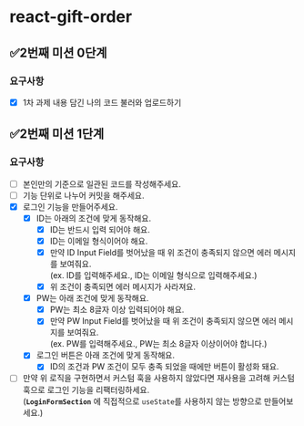 # react-gift-order

## ✅2번째 미션 0단계

### 요구사항

- [x] 1차 과제 내용 담긴 나의 코드 불러와 업로드하기

## ✅2번째 미션 1단계

### 요구사항

- [ ] 본인만의 기준으로 일관된 코드를 작성해주세요.
- [ ] 기능 단위로 나누어 커밋을 해주세요.
- [x] 로그인 기능을 만들어주세요.
  - [x] ID는 아래의 조건에 맞게 동작해요.
    - [x] ID는 반드시 입력 되어야 해요.
    - [x] ID는 이메일 형식이어야 해요.
    - [x] 만약 ID Input Field를 벗어났을 때 위 조건이 충족되지 않으면 에러 메시지를 보여줘요.  
           (ex. ID를 입력해주세요., ID는 이메일 형식으로 입력해주세요.)
    - [x] 위 조건이 충족되면 에러 메시지가 사라져요.
  - [x] PW는 아래 조건에 맞게 동작해요.
    - [x] PW는 최소 8글자 이상 입력되어야 해요.
    - [x] 만약 PW Input Field를 벗어났을 때 위 조건이 충족되지 않으면 에러 메시지를 보여줘요.  
           (ex. PW를 입력해주세요., PW는 최소 8글자 이상이어야 합니다.)
  - [x] 로그인 버튼은 아래 조건에 맞게 동작해요.
    - [x] ID의 조건과 PW 조건이 모두 충족 되었을 때에만 버튼이 활성화 돼요.
- [ ] 만약 위 로직을 구현하면서 커스텀 훅을 사용하지 않았다면 재사용을 고려해 커스텀 훅으로 로그인 기능을 리팩터링하세요.  
       (**`LoginFormSection`** 에 직접적으로 `useState`를 사용하지 않는 방향으로 만들어보세요.)

